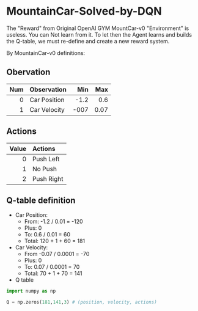 # MountainCar-Solved-by-DQN

The "Reward" from Original OpenAI GYM MountCar-v0 "Environment" is useless.  You can Not learn from it.  To let then the Agent learns and builds the Q-table, we must re-define and create a new reward system.

By MountainCar-v0 definitions:
## Obervation
Num | Observation | Min | Max
--:|:--|--:|--:
0| Car Position | -1.2 | 0.6
1| Car Velocity | -007 | 0.07

## Actions
 Value | Actions
 --:|:--
 0 | Push Left
 1 | No Push
 2 | Push Right
 
## Q-table definition
* Car Position: 
  * From: -1.2 / 0.01 = -120
  * Plus: 0
  * To: 0.6 / 0.01 = 60
  * Total: 120 + 1 + 60 = 181
* Car Velocity:
  * From -0.07 / 0.0001 = -70
  * Plus: 0
  * To: 0.07 / 0.0001 = 70
  * Total: 70 + 1 + 70 = 141
* Q table
```python
import numpy as np

Q = np.zeros(181,141,3) # (position, velocity, actions)
```
  
